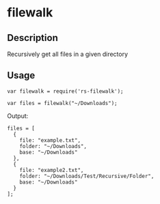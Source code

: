 # filewalk

## Description
Recursively get all files in a given directory


## Usage
```
var filewalk = require('rs-filewalk');

var files = filewalk("~/Downloads");
```
Output:
```
files = [
  {
    file: "example.txt",
    folder: "~/Downloads",
    base: "~/Downloads"
  },
  {
    file: "example2.txt",
    folder: "~/Downloads/Test/Recursive/Folder",
    base: "~/Downloads"
  }
];
```
